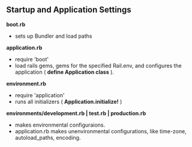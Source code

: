 ## Startup and Application Settings

**boot.rb**

  - sets up Bundler and load paths

**application.rb**

  - require 'boot'
  - load rails gems, gems for the specified Rail.env, and configures the application ( **define Application class** ).

**environment.rb**

  - require 'application'
  - runs all initializers ( **Application.initialize!** )

**environments/development.rb | test.rb | production.rb**

  - makes environmental configuraions.
  - application.rb makes unenvironmental configurations, like time-zone, autoload_paths, encoding.


